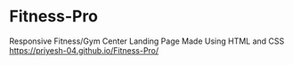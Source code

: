 # Fitness-Pro
Responsive Fitness/Gym Center Landing Page Made Using HTML and CSS
https://priyesh-04.github.io/Fitness-Pro/
